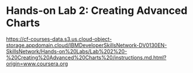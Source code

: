 # Hands-on Lab 2: Creating Advanced Charts

https://cf-courses-data.s3.us.cloud-object-storage.appdomain.cloud/IBMDeveloperSkillsNetwork-DV0130EN-SkillsNetwork/Hands-on%20Labs/Lab%202%20-%20Creating%20Advanced%20Charts%20/instructions.md.html?origin=www.coursera.org